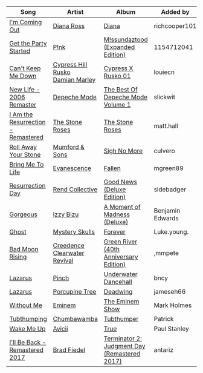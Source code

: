 | Song | Artist | Album | Added by |
|-|-|-|-|
| [I'm Coming Out](https://open.spotify.com/track/3SnGymj6ijE2iuUfWxLo1q) | [Diana Ross](https://open.spotify.com/artist/3MdG05syQeRYPPcClLaUGl) | [Diana](https://open.spotify.com/album/3zgDLoVcpVGfFbDZJf3uHI) | richcooper101 |
| [Get the Party Started](https://open.spotify.com/track/02jcEwywffn3Tsb48fXmlW) | [P!nk](https://open.spotify.com/artist/1KCSPY1glIKqW2TotWuXOR) | [M!ssundaztood (Expanded Edition)](https://open.spotify.com/album/57wJKO7qrPw56iOEKhTmg2) | 1154712041 |
| [Can't Keep Me Down](https://open.spotify.com/track/2wCFe3E57n2RpKfDvV93qL) | [Cypress Hill](https://open.spotify.com/artist/4P0dddbxPil35MNN9G2MEX)<br>[Rusko](https://open.spotify.com/artist/4BTcOR2hEQZQQL5AMo5u10)<br>[Damian Marley](https://open.spotify.com/artist/3QJzdZJYIAcoET1GcfpNGi) | [Cypress X Rusko 01](https://open.spotify.com/album/5UOHRyMppMmBwhC70EhGEW) | louiecn |
| [New Life - 2006 Remaster](https://open.spotify.com/track/5W3KoNu44OCdbMf0ES0tVr) | [Depeche Mode](https://open.spotify.com/artist/762310PdDnwsDxAQxzQkfX) | [The Best Of Depeche Mode Volume 1](https://open.spotify.com/album/2sGZjTDJpotZ9bxBzoTqBq) | slickwit |
| [I Am the Resurrection - Remastered](https://open.spotify.com/track/5ikdUUm6JbnEVnp35c7dvy) | [The Stone Roses](https://open.spotify.com/artist/1lYT0A0LV5DUfxr6doRP3d) | [The Stone Roses](https://open.spotify.com/album/0um9FI6BLBldL5POP4D4Cw) | matt.hall |
| [Roll Away Your Stone](https://open.spotify.com/track/2zDis33dp7xVuNxmfUBG1J) | [Mumford & Sons](https://open.spotify.com/artist/3gd8FJtBJtkRxdfbTu19U2) | [Sigh No More](https://open.spotify.com/album/6w5W6ZGTvDsppKUOiGMuMo) | culvero |
| [Bring Me To Life](https://open.spotify.com/track/0COqiPhxzoWICwFCS4eZcp) | [Evanescence](https://open.spotify.com/artist/5nGIFgo0shDenQYSE0Sn7c) | [Fallen](https://open.spotify.com/album/02w1xMzzdF2OJxTeh1basm) | mgreen89 |
| [Resurrection Day](https://open.spotify.com/track/36AKA4ge37GanDDTYKFg2g) | [Rend Collective](https://open.spotify.com/artist/11Y54BxlxC3UIAUkU2eadQ) | [Good News (Deluxe Edition)](https://open.spotify.com/album/1do9XXkq2SLwDV7vsEjtjg) | sidebadger |
| [Gorgeous](https://open.spotify.com/track/3aSW0QPxPBmSu84qkmnnD3) | [Izzy Bizu](https://open.spotify.com/artist/6b5YOgXIliAozdo49vUCJQ) | [A Moment of Madness (Deluxe)](https://open.spotify.com/album/6WXQ0B8rjNLOsgjwSy52Ww) | Benjamin Edwards |
| [Ghost](https://open.spotify.com/track/63TVmH2fC4DpbnH5o3p8qi) | [Mystery Skulls](https://open.spotify.com/artist/5ZbRDyTYX4HhXveONcZQn2) | [Forever](https://open.spotify.com/album/0XcZCBXRVvpy0xK6bURwjP) | Luke.young. |
| [Bad Moon Rising](https://open.spotify.com/track/20OFwXhEXf12DzwXmaV7fj) | [Creedence Clearwater Revival](https://open.spotify.com/artist/3IYUhFvPQItj6xySrBmZkd) | [Green River (40th Anniversary Edition)](https://open.spotify.com/album/0i9mOB6mPGqwVvtJEXiwPG) | ,mmpete |
| [Lazarus](https://open.spotify.com/track/3CdQy3ohNvwtptVTODcwr2) | [Pinch](https://open.spotify.com/artist/09S8AYFuaa9PQKSNsXxweW) | [Underwater Dancehall](https://open.spotify.com/album/4XOcRShE93Bc4CW2R11dd5) | bncy |
| [Lazarus](https://open.spotify.com/track/53PCsZ23I1bG1NSFFuUYuX) | [Porcupine Tree](https://open.spotify.com/artist/5NXHXK6hOCotCF8lvGM1I0) | [Deadwing](https://open.spotify.com/album/4gGjMpqUDO8UIS3N9UrbUa) | jameseh66 |
| [Without Me](https://open.spotify.com/track/7lQ8MOhq6IN2w8EYcFNSUk) | [Eminem](https://open.spotify.com/artist/7dGJo4pcD2V6oG8kP0tJRR) | [The Eminem Show](https://open.spotify.com/album/2cWBwpqMsDJC1ZUwz813lo) | Mark Holmes |
| [Tubthumping](https://open.spotify.com/track/5YScXJKtefsgdskIy60N7A) | [Chumbawamba](https://open.spotify.com/artist/0TcYeHEK9sBtv7xPbKhzHz) | [Tubthumper](https://open.spotify.com/album/0x3uUHhj8bCoM5Uzi5FNIv) | Patrick |
| [Wake Me Up](https://open.spotify.com/track/4h8VwCb1MTGoLKueQ1WgbD) | [Avicii](https://open.spotify.com/artist/1vCWHaC5f2uS3yhpwWbIA6) | [True](https://open.spotify.com/album/1s9tU91VJt4sU5owi29GD3) | Paul Stanley |
| [I'll Be Back - Remastered 2017](https://open.spotify.com/track/3b9Pu846YPQrygqyQFDJCr) | [Brad Fiedel](https://open.spotify.com/artist/4GcS4MPc2DtgpYCeghy88O) | [Terminator 2: Judgment Day (Remastered 2017)](https://open.spotify.com/album/6XvEW217Vz3aergoFkWJDN) | antariz |